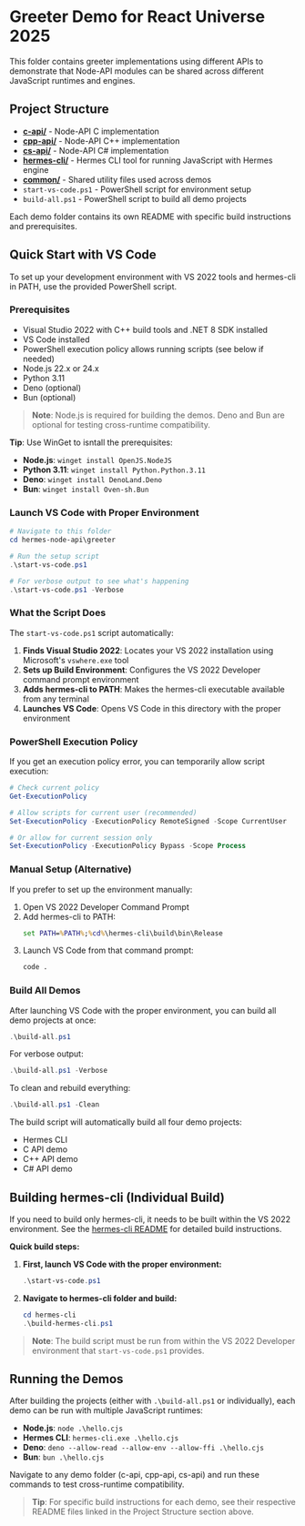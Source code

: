 # Greeter Demo for React Universe 2025

This folder contains greeter implementations using different APIs to demonstrate that Node-API modules can be shared across different JavaScript runtimes and engines.

## Project Structure

- **[c-api/](c-api/README.md)** - Node-API C implementation
- **[cpp-api/](cpp-api/README.md)** - Node-API C++ implementation  
- **[cs-api/](cs-api/README.md)** - Node-API C# implementation
- **[hermes-cli/](hermes-cli/README.md)** - Hermes CLI tool for running JavaScript with Hermes engine
- **[common/](common/README.md)** - Shared utility files used across demos
- `start-vs-code.ps1` - PowerShell script for environment setup
- `build-all.ps1` - PowerShell script to build all demo projects

Each demo folder contains its own README with specific build instructions and prerequisites.

## Quick Start with VS Code

To set up your development environment with VS 2022 tools and hermes-cli in PATH, use the provided PowerShell script.

### Prerequisites

- Visual Studio 2022 with C++ build tools and .NET 8 SDK installed
- VS Code installed
- PowerShell execution policy allows running scripts (see below if needed)
- Node.js 22.x or 24.x
- Python 3.11
- Deno (optional)
- Bun (optional)

> **Note**: Node.js is required for building the demos. Deno and Bun are optional for testing cross-runtime compatibility.

**Tip**:  Use WinGet to isntall the prerequisites:
- **Node.js**: `winget install OpenJS.NodeJS`
- **Python 3.11**: `winget install Python.Python.3.11`
- **Deno**: `winget install DenoLand.Deno`
- **Bun**: `winget install Oven-sh.Bun`

### Launch VS Code with Proper Environment

```powershell
# Navigate to this folder
cd hermes-node-api\greeter

# Run the setup script
.\start-vs-code.ps1

# For verbose output to see what's happening
.\start-vs-code.ps1 -Verbose
```

### What the Script Does

The `start-vs-code.ps1` script automatically:

1. **Finds Visual Studio 2022**: Locates your VS 2022 installation using Microsoft's `vswhere.exe` tool
2. **Sets up Build Environment**: Configures the VS 2022 Developer command prompt environment
3. **Adds hermes-cli to PATH**: Makes the hermes-cli executable available from any terminal
4. **Launches VS Code**: Opens VS Code in this directory with the proper environment

### PowerShell Execution Policy

If you get an execution policy error, you can temporarily allow script execution:

```powershell
# Check current policy
Get-ExecutionPolicy

# Allow scripts for current user (recommended)
Set-ExecutionPolicy -ExecutionPolicy RemoteSigned -Scope CurrentUser

# Or allow for current session only
Set-ExecutionPolicy -ExecutionPolicy Bypass -Scope Process
```

### Manual Setup (Alternative)

If you prefer to set up the environment manually:

1. Open VS 2022 Developer Command Prompt
2. Add hermes-cli to PATH:
   ```cmd
   set PATH=%PATH%;%cd%\hermes-cli\build\bin\Release
   ```
3. Launch VS Code from that command prompt:
   ```cmd
   code .
   ```

### Build All Demos

After launching VS Code with the proper environment, you can build all demo projects at once:

```powershell
.\build-all.ps1
```

For verbose output:
```powershell
.\build-all.ps1 -Verbose
```

To clean and rebuild everything:
```powershell
.\build-all.ps1 -Clean
```

The build script will automatically build all four demo projects:
- Hermes CLI
- C API demo
- C++ API demo  
- C# API demo

## Building hermes-cli (Individual Build)

If you need to build only hermes-cli, it needs to be built within the VS 2022 environment. See the [hermes-cli README](hermes-cli/README.md) for detailed build instructions.

**Quick build steps:**

1. **First, launch VS Code with the proper environment:**
   ```powershell
   .\start-vs-code.ps1
   ```

2. **Navigate to hermes-cli folder and build:**
   ```powershell
   cd hermes-cli
   .\build-hermes-cli.ps1
   ```

> **Note**: The build script must be run from within the VS 2022 Developer environment that `start-vs-code.ps1` provides.

## Running the Demos

After building the projects (either with `.\build-all.ps1` or individually), each demo can be run with multiple JavaScript runtimes:

- **Node.js**: `node .\hello.cjs`
- **Hermes CLI**: `hermes-cli.exe .\hello.cjs`
- **Deno**: `deno --allow-read --allow-env --allow-ffi .\hello.cjs`
- **Bun**: `bun .\hello.cjs`

Navigate to any demo folder (c-api, cpp-api, cs-api) and run these commands to test cross-runtime compatibility.

> **Tip**: For specific build instructions for each demo, see their respective README files linked in the Project Structure section above.